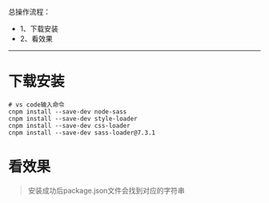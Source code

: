 总操作流程：
- 1、下载安装
- 2、看效果

***

# 下载安装

```shell
# vs code输入命令
cnpm install --save-dev node-sass
cnpm install --save-dev style-loader 
cnpm install --save-dev css-loader 
cnpm install --save-dev sass-loader@7.3.1
```

# 看效果

> 安装成功后package.json文件会找到对应的字符串
